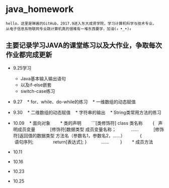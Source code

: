 # java_homework
    hello，这里是琳酱的GitHub，2017.9进入东大成贤学院，学习计算机科学与技术专业，
    从电子信息系物联网专业跳计算机真的很难有一堆东西要学，加油(ง •_•)ง

## 主要记录学习JAVA的课堂练习以及大作业，争取每次作业都完成更新

* 9.25学习
    * Java基本输入输出语句
    * 以及if-else嵌套
    * switch-case练习
* 9.27
    * for、while、do-while的练习
    * 一维数组的动态赋值
*  9.30
    * 二维数组的动态赋值
    * 字符串的输出
    * String类常用方法的练习
*  10.09
    * 面向对象
        * 类的声明
        ```[类修饰符] class 类名称
        {   声明成员变量
            [修饰符]数据类型 成员变量名称；
            ……
            [修饰符]返回值的数据类型 方法名（参数名1，参数名2，……）
            {
                语句序列;
                return[表达式];
            }
            ……
         }
        * 成员方法
        
*  10.11
* 10.16
* 10.23
* 10.25
